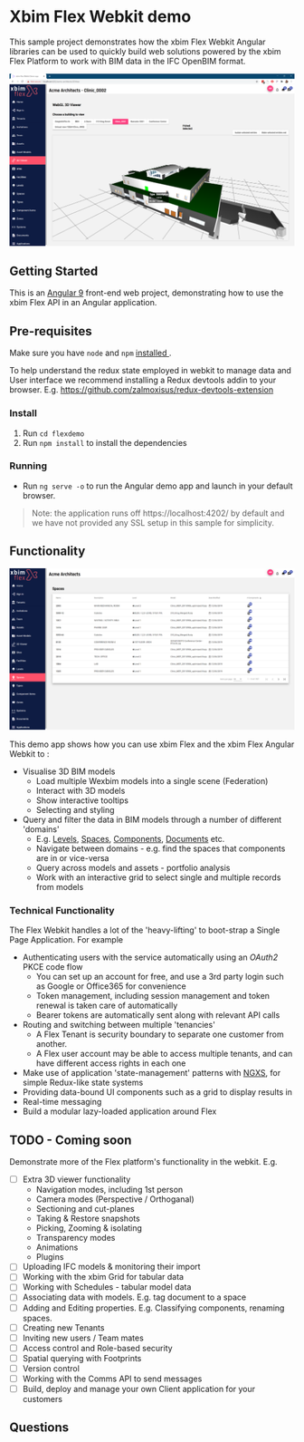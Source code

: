 # Xbim Flex Webkit demo

This sample project demonstrates how the xbim Flex Webkit Angular libraries can be used to
quickly build web solutions powered by the xbim Flex Platform to work with BIM data in the
IFC OpenBIM format.

![Screenshot](assets/img/screenshot.png)

## Getting Started

This is an [Angular 9](https://angular.io/docs) front-end web project, demonstrating how to use the
xbim Flex API in an Angular application.

## Pre-requisites

Make sure you have `node` and `npm` [installed ](https://docs.npmjs.com/downloading-and-installing-node-js-and-npm).

To help understand the redux state employed in webkit to manage data and User interface we recommend installing
a Redux devtools addin to your browser. E.g. https://github.com/zalmoxisus/redux-devtools-extension

### Install

1. Run `cd flexdemo`
1. Run `npm install` to install the dependencies

### Running

- Run `ng serve -o` to run the Angular demo app and launch in your default browser.

> Note: the application runs off https://localhost:4202/ by default and we have not provided any SSL setup in this sample for simplicity.

## Functionality

![Screenshot](assets/img/screenshot2.png)

This demo app shows how you can use xbim Flex and the xbim Flex Angular Webkit to :

- Visualise 3D BIM models
  - Load multiple Wexbim models into a single scene (Federation)
  - Interact with 3D models
  - Show interactive tooltips
  - Selecting and styling
- Query and filter the data in BIM models through a number of different 'domains'
  - E.g. [Levels](flex-demo/src/app/components/level-index/level-index.component.ts), [Spaces](flex-demo/src/app/components/space-index/space-index.component.ts), [Components](flex-demo/src/app/components/component-item-index/component-item-index.component.ts), [Documents](flex-demo/src/app/components/document-index/document-index.component.ts) etc.
  - Navigate between domains - e.g. find the spaces that components are in or vice-versa
  - Query across models and assets - portfolio analysis
  - Work with an interactive grid to select single and multiple records from models

### Technical Functionality

The Flex Webkit handles a lot of the 'heavy-lifting' to boot-strap a Single Page Application. For example

- Authenticating users with the service automatically using an _OAuth2_ PKCE code flow
  - You can set up an account for free, and use a 3rd party login such as Google or Office365 for convenience
  - Token management, including session management and token renewal is taken care of automatically
  - Bearer tokens are automatically sent along with relevant API calls
- Routing and switching between multiple 'tenancies'
  - A Flex Tenant is security boundary to separate one customer from another.
  - A Flex user account may be able to access multiple tenants, and can have different access rights in each one
- Make use of application 'state-management' patterns with [NGXS](https://www.ngxs.io/), for simple Redux-like state systems
- Providing data-bound UI components such as a grid to display results in
- Real-time messaging
- Build a modular lazy-loaded application around Flex

## TODO - Coming soon

Demonstrate more of the Flex platform's functionality in the webkit. E.g.

- [ ] Extra 3D viewer functionality
  - Navigation modes, including 1st person
  - Camera modes (Perspective / Orthoganal)
  - Sectioning and cut-planes
  - Taking & Restore snapshots
  - Picking, Zooming & isolating
  - Transparency modes
  - Animations
  - Plugins
- [ ] Uploading IFC models & monitoring their import
- [ ] Working with the xbim Grid for tabular data
- [ ] Working with Schedules - tabular model data
- [ ] Associating data with models. E.g. tag document to a space
- [ ] Adding and Editing properties. E.g. Classifying components, renaming spaces.
- [ ] Creating new Tenants
- [ ] Inviting new users / Team mates
- [ ] Access control and Role-based security
- [ ] Spatial querying with Footprints
- [ ] Version control
- [ ] Working with the Comms API to send messages
- [ ] Build, deploy and manage your own Client application for your customers

## Questions
